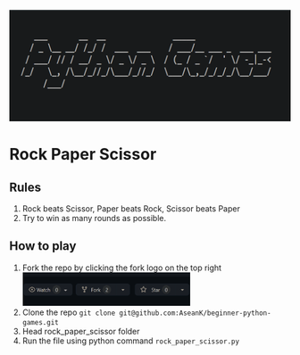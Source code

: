 <p align="center">
  <a href="https://github.com/AseanK/beginner-python-games" target="_blank">
    <img src="../images/logo.png" width = "2560px" height = "200px">
  </a>
</p>


# Rock Paper Scissor

## Rules
1. Rock beats Scissor, Paper beats Rock, Scissor beats Paper
2. Try to win as many rounds as possible.

## How to play
1. Fork the repo by clicking the fork logo on the top right <img src="../images/fork.png" width="300" height="60">
2. Clone the repo `git clone git@github.com:AseanK/beginner-python-games.git`
3. Head rock_paper_scissor folder
4. Run the file using python command `rock_paper_scissor.py`


